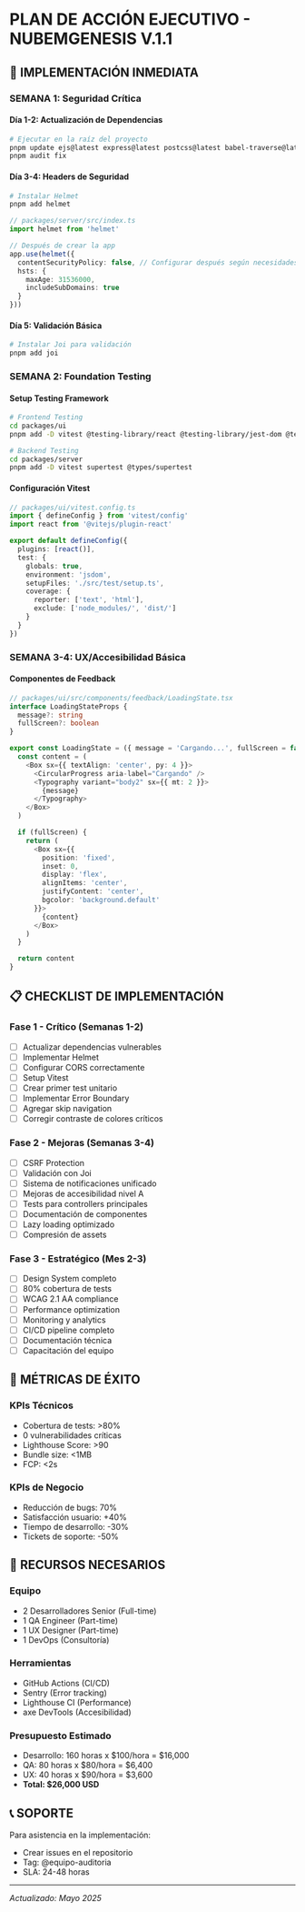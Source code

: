 # PLAN DE ACCIÓN EJECUTIVO - NUBEMGENESIS V.1.1

## 🚀 IMPLEMENTACIÓN INMEDIATA

### SEMANA 1: Seguridad Crítica

#### Día 1-2: Actualización de Dependencias
```bash
# Ejecutar en la raíz del proyecto
pnpm update ejs@latest express@latest postcss@latest babel-traverse@latest katex@latest
pnpm audit fix
```

#### Día 3-4: Headers de Seguridad
```bash
# Instalar Helmet
pnpm add helmet
```

```typescript
// packages/server/src/index.ts
import helmet from 'helmet'

// Después de crear la app
app.use(helmet({
  contentSecurityPolicy: false, // Configurar después según necesidades
  hsts: {
    maxAge: 31536000,
    includeSubDomains: true
  }
}))
```

#### Día 5: Validación Básica
```bash
# Instalar Joi para validación
pnpm add joi
```

### SEMANA 2: Foundation Testing

#### Setup Testing Framework
```bash
# Frontend Testing
cd packages/ui
pnpm add -D vitest @testing-library/react @testing-library/jest-dom @testing-library/user-event

# Backend Testing
cd packages/server
pnpm add -D vitest supertest @types/supertest
```

#### Configuración Vitest
```typescript
// packages/ui/vitest.config.ts
import { defineConfig } from 'vitest/config'
import react from '@vitejs/plugin-react'

export default defineConfig({
  plugins: [react()],
  test: {
    globals: true,
    environment: 'jsdom',
    setupFiles: './src/test/setup.ts',
    coverage: {
      reporter: ['text', 'html'],
      exclude: ['node_modules/', 'dist/']
    }
  }
})
```

### SEMANA 3-4: UX/Accesibilidad Básica

#### Componentes de Feedback
```typescript
// packages/ui/src/components/feedback/LoadingState.tsx
interface LoadingStateProps {
  message?: string
  fullScreen?: boolean
}

export const LoadingState = ({ message = 'Cargando...', fullScreen = false }: LoadingStateProps) => {
  const content = (
    <Box sx={{ textAlign: 'center', py: 4 }}>
      <CircularProgress aria-label="Cargando" />
      <Typography variant="body2" sx={{ mt: 2 }}>
        {message}
      </Typography>
    </Box>
  )

  if (fullScreen) {
    return (
      <Box sx={{ 
        position: 'fixed', 
        inset: 0, 
        display: 'flex', 
        alignItems: 'center', 
        justifyContent: 'center',
        bgcolor: 'background.default'
      }}>
        {content}
      </Box>
    )
  }

  return content
}
```

## 📋 CHECKLIST DE IMPLEMENTACIÓN

### Fase 1 - Crítico (Semanas 1-2)
- [ ] Actualizar dependencias vulnerables
- [ ] Implementar Helmet
- [ ] Configurar CORS correctamente
- [ ] Setup Vitest
- [ ] Crear primer test unitario
- [ ] Implementar Error Boundary
- [ ] Agregar skip navigation
- [ ] Corregir contraste de colores críticos

### Fase 2 - Mejoras (Semanas 3-4)
- [ ] CSRF Protection
- [ ] Validación con Joi
- [ ] Sistema de notificaciones unificado
- [ ] Mejoras de accesibilidad nivel A
- [ ] Tests para controllers principales
- [ ] Documentación de componentes
- [ ] Lazy loading optimizado
- [ ] Compresión de assets

### Fase 3 - Estratégico (Mes 2-3)
- [ ] Design System completo
- [ ] 80% cobertura de tests
- [ ] WCAG 2.1 AA compliance
- [ ] Performance optimization
- [ ] Monitoring y analytics
- [ ] CI/CD pipeline completo
- [ ] Documentación técnica
- [ ] Capacitación del equipo

## 🎯 MÉTRICAS DE ÉXITO

### KPIs Técnicos
- Cobertura de tests: >80%
- 0 vulnerabilidades críticas
- Lighthouse Score: >90
- Bundle size: <1MB
- FCP: <2s

### KPIs de Negocio
- Reducción de bugs: 70%
- Satisfacción usuario: +40%
- Tiempo de desarrollo: -30%
- Tickets de soporte: -50%

## 🤝 RECURSOS NECESARIOS

### Equipo
- 2 Desarrolladores Senior (Full-time)
- 1 QA Engineer (Part-time)
- 1 UX Designer (Part-time)
- 1 DevOps (Consultoría)

### Herramientas
- GitHub Actions (CI/CD)
- Sentry (Error tracking)
- Lighthouse CI (Performance)
- axe DevTools (Accesibilidad)

### Presupuesto Estimado
- Desarrollo: 160 horas x $100/hora = $16,000
- QA: 80 horas x $80/hora = $6,400
- UX: 40 horas x $90/hora = $3,600
- **Total: $26,000 USD**

## 📞 SOPORTE

Para asistencia en la implementación:
- Crear issues en el repositorio
- Tag: @equipo-auditoria
- SLA: 24-48 horas

---
*Actualizado: Mayo 2025*